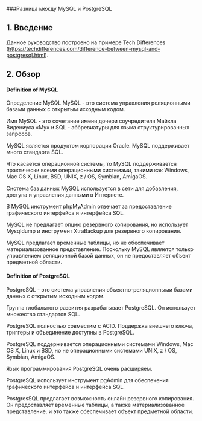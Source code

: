 ###Разница между MySQL и PostgreSQL

## 1. Введение

Данное руководство построено на примере Tech Differences
(https://techdifferences.com/difference-between-mysql-and-postgresql.html).
 

## 2. Обзор

#### Definition of MySQL

Определение MySQL MySQL - это система управления реляционными базами данных с открытым исходным кодом. 

Имя MySQL - это сочетание имени дочери соучредителя Майкла Видениуса «My» и SQL - аббревиатуры для языка структурированных запросов.

MySQL является продуктом корпорации Oracle. MySQL поддерживает много стандарта SQL. 

Что касается операционной системы, то MySQL поддерживается практически всеми операционными системами, такими как Windows, Mac OS X, Linux, BSD, UNIX, z / OS, Symbian, AmigaOS.

Система баз данных MySQL используется в сети для добавления, доступа и управления данными в Интернете.

В MySQL инструмент phpMyAdmin отвечает за предоставление графического интерфейса и интерфейса SQL. 

MySQL не предлагает опцию резервного копирования, но использует Mysqldump и инструмент XtraBackup для резервного копирования. 

MySQL предлагает временные таблицы, но не обеспечивает материализованное представление. Поскольку MySQL является только управлением реляционной базой данных, он не предоставляет объект предметной области.



#### Definition of PostgreSQL

PostgreSQL - это система управления объектно-реляционными базами данных с открытым исходным кодом. 

Группа глобального развития разрабатывает PostgreSQL. Он использует множество стандартов SQL. 

PostgreSQL полностью совместим с ACID. Поддержка внешнего ключа, триггеры и объединение доступны в PostgreSQL. 

PostgreSQL поддерживается операционными системами Windows, Mac OS X, Linux и BSD, но не операционными системами UNIX, z / OS, Symbian, AmigaOS. 

Язык программирования PostgreSQL очень расширяем. 

PostgreSQL использует инструмент pgAdmin для обеспечения графического интерфейса и интерфейса SQL. 

PostgresSQL предлагает возможность онлайн резервного копирования. Он предоставляет временные таблицы, а также материализованное представление. и это также обеспечивает объект предметной области.



